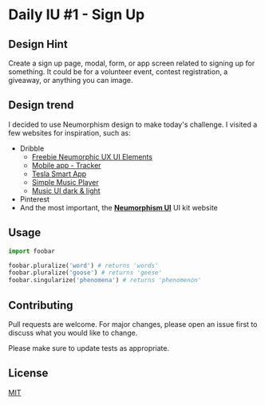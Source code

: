 # Daily IU #1 - Sign Up

## Design Hint

Create a sign up page, modal, form, or app screen related to signing up for something. It could be for a volunteer event, contest registration, a giveaway, or anything you can image.

## Design trend
I decided to use Neumorphism design to make today's challenge. I visited a few websites for inspiration, such as:
* Dribble
  - [Freebie Neumorphic UX UI Elements](https://dribbble.com/shots/9527558-Freebie-Neumorphic-UX-UI-Elements)
  - [Mobile app - Tracker](https://dribbble.com/shots/13911945-Mobile-app-Tracker)
  - [Tesla Smart App](https://dribbble.com/shots/10196092-Tesla-Smart-App)
  - [Simple Music Player](https://dribbble.com/shots/9338617-Simple-Music-Player)
  - [Music UI dark & light](https://dribbble.com/shots/11244469-Music-UI-dark-light)
* Pinterest
* And the most important, the [**Neumorphism UI**](https://www.google.com) UI kit website



## Usage

```python
import foobar

foobar.pluralize('word') # returns 'words'
foobar.pluralize('goose') # returns 'geese'
foobar.singularize('phenomena') # returns 'phenomenon'
```

## Contributing
Pull requests are welcome. For major changes, please open an issue first to discuss what you would like to change.

Please make sure to update tests as appropriate.

## License
[MIT](https://choosealicense.com/licenses/mit/)